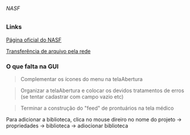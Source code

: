 ###### NASF
### Links

[Página oficial do NASF](http://dab.saude.gov.br/portaldab/ape_nasf.php)

[Transferência de arquivo pela rede](https://www.devmedia.com.br/java-socket-transferencia-de-arquivos-pela-rede/32107)


### O que falta na GUI

>Complementar os ícones do menu na telaAbertura

>Organizar a telaAbertura e colocar os devidos tratamentos de erros (se tentar cadastrar com campo vazio etc)

>Terminar a construção do "feed" de prontuários na tela médico



Para adicionar a biblioteca, clica no mouse direiro no nome do projeto -> propriedades -> biblioteca -> adiocionar biblioteca